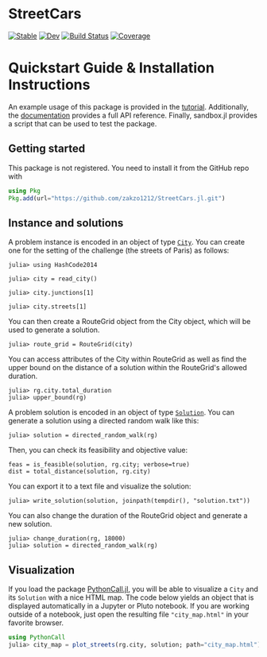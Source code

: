 # StreetCars

[![Stable](https://img.shields.io/badge/docs-stable-blue.svg)](https://zakzo1212.github.io/StreetCars.jl/stable/)
[![Dev](https://img.shields.io/badge/docs-dev-blue.svg)](https://zakzo1212.github.io/StreetCars.jl/dev/)
[![Build Status](https://github.com/zakzo1212/StreetCars.jl/actions/workflows/CI.yml/badge.svg?branch=main)](https://github.com/zakzo1212/StreetCars.jl/actions/workflows/CI.yml?query=branch%3Amain)
[![Coverage](https://codecov.io/gh/zakzo1212/StreetCars.jl/branch/main/graph/badge.svg)](https://codecov.io/gh/zakzo1212/StreetCars.jl)

# Quickstart Guide & Installation Instructions

An example usage of this package is provided in the [tutorial](https://zakzo1212.github.io/StreetCars.jl/dev/tutorial/). Additionally, the [documentation](https://zakzo1212.github.io/StreetCars.jl/dev/) provides a full API reference. Finally, sandbox.jl provides a script that can be used to test the package.

## Getting started

This package is not registered.
You need to install it from the GitHub repo with

```julia
using Pkg
Pkg.add(url="https://github.com/zakzo1212/StreetCars.jl.git")
```

## Instance and solutions

A problem instance is encoded in an object of type [`City`](@ref).
You can create one for the setting of the challenge (the streets of Paris) as follows:

```jldoctest tuto
julia> using HashCode2014

julia> city = read_city()

julia> city.junctions[1]

julia> city.streets[1]
```

You can then create a RouteGrid object from the City object, which will be used to generate a solution.

```jldoctest tuto
julia> route_grid = RouteGrid(city)
```

You can access attributes of the City within RouteGrid as well as find the upper bound on the distance of a solution within the RouteGrid's allowed duration.

```jldoctest tuto
julia> rg.city.total_duration
julia> upper_bound(rg)
```

A problem solution is encoded in an object of type [`Solution`](@ref).
You can generate a solution using a directed random walk like this:

```jldoctest tuto
julia> solution = directed_random_walk(rg)
```

Then, you can check its feasibility and objective value:

```jldoctest tuto
feas = is_feasible(solution, rg.city; verbose=true)
dist = total_distance(solution, rg.city)
```

You can export it to a text file and visualize the solution:

```jldoctest tuto
julia> write_solution(solution, joinpath(tempdir(), "solution.txt"))
```

You can also change the duration of the RouteGrid object and generate a new solution.

```jldoctest tuto
julia> change_duration(rg, 18000)
julia> solution = directed_random_walk(rg)
```

## Visualization

If you load the package [PythonCall.jl](https://github.com/JuliaPy/PythonCall.jl), you will be able to visualize a `City` and its `Solution` with a nice HTML map.
The code below yields an object that is displayed automatically in a Jupyter or Pluto notebook.
If you are working outside of a notebook, just open the resulting file `"city_map.html"` in your favorite browser.

```julia
using PythonCall
julia> city_map = plot_streets(rg.city, solution; path="city_map.html")
```
